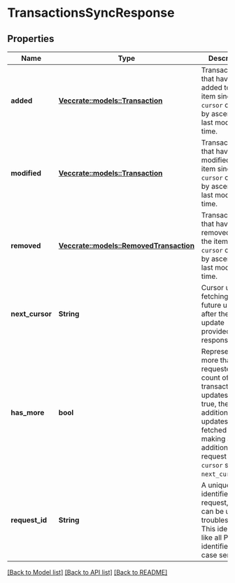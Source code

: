 # TransactionsSyncResponse

## Properties

Name | Type | Description | Notes
------------ | ------------- | ------------- | -------------
**added** | [**Vec<crate::models::Transaction>**](Transaction.md) | Transactions that have been added to the item since `cursor` ordered by ascending last modified time. | 
**modified** | [**Vec<crate::models::Transaction>**](Transaction.md) | Transactions that have been modified on the item since `cursor` ordered by ascending last modified time. | 
**removed** | [**Vec<crate::models::RemovedTransaction>**](RemovedTransaction.md) | Transactions that have been removed from the item since `cursor` ordered by ascending last modified time. | 
**next_cursor** | **String** | Cursor used for fetching any future updates after the latest update provided in this response. | 
**has_more** | **bool** | Represents if more than requested count of transaction updates exist. If true, the additional updates can be fetched by making an additional request with `cursor` set to `next_cursor`. | 
**request_id** | **String** | A unique identifier for the request, which can be used for troubleshooting. This identifier, like all Plaid identifiers, is case sensitive. | 

[[Back to Model list]](../README.md#documentation-for-models) [[Back to API list]](../README.md#documentation-for-api-endpoints) [[Back to README]](../README.md)


